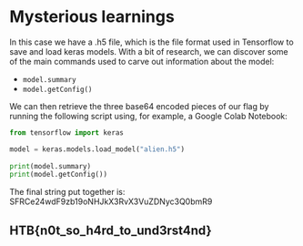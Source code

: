 # Mysterious learnings

In this case we have a .h5 file, which is the file format used in Tensorflow to save and load keras models. With a bit of research, we can discover some of the main commands used to carve out information about the model:

- `model.summary`
- `model.getConfig()`

We can then retrieve the three base64 encoded pieces of our flag by running the following script using, for example, a Google Colab Notebook:

```python
from tensorflow import keras

model = keras.models.load_model("alien.h5")
 
print(model.summary)
print(model.getConfig())
```

The final string put together is: SFRCe24wdF9zb19oNHJkX3RvX3VuZDNyc3Q0bmR9

## HTB{n0t_so_h4rd_to_und3rst4nd}
